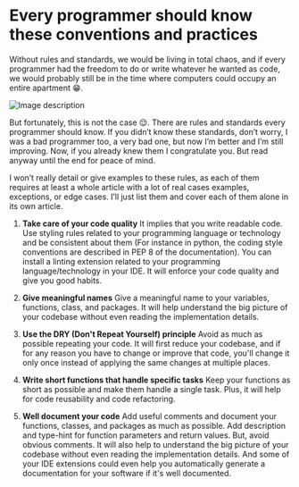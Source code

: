 # Every programmer should know these conventions and practices

Without rules and standards, we would be living in total chaos, and if every programmer had the freedom to do or write whatever he wanted as code, we would probably still be in the time where computers could occupy an entire apartment 😁.


![Image description](https://img.freepik.com/free-photo/sofware-developer-thinking-while-touching-beard-while-typing-laptop-sitting-desk-with-multiple-screens-parsing-code-focused-database-admin-working-with-team-coding-background_482257-33556.jpg)

But fortunately, this is not the case 😌. There are rules and standards every programmer should know. If you didn’t know these standards, don’t worry, I was a bad programmer too, a very bad one, but now I’m better and I’m still improving. Now, if you already knew them I congratulate you. But read anyway until the end for peace of mind.

I won’t really detail or give examples to these rules, as each of them requires at least a whole article with a lot of real cases examples, exceptions, or edge cases. I’ll just list them and cover each of them alone in its own article.


1. **Take care of your code quality**
It implies that you write readable code. Use styling rules related to your programming language or technology and be consistent about them (For instance in python, the coding style conventions are described in PEP 8 of the documentation). You can install a linting extension related to your programming language/technology in your IDE. It will enforce your code quality and give you good habits.


2. **Give meaningful names**
Give a meaningful name to your variables, functions, class, and packages. It will help understand the big picture of your 
codebase without even reading the implementation details.


3. **Use the DRY (Don't Repeat Yourself) principle**
Avoid as much as possible repeating your code. It will first reduce your codebase, and if for any reason you have to change or improve that code, you'll change it only once instead of applying the same changes at multiple places.


4. **Write short functions that handle specific tasks**
Keep your functions as short as possible and make them handle a single task. Plus, it will help for code reusability and code refactoring.


5. **Well document your code**
Add useful comments and document your functions, classes, and packages as much as possible. Add description and type-hint for function parameters and return values. But, avoid obvious comments. It will also help to understand the big picture of your codebase without even reading the implementation details. And some of your IDE extensions could even help you automatically generate a documentation for your software if it's well documented.
